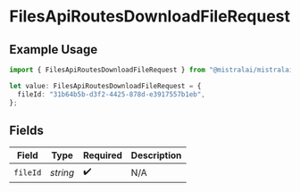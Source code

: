 # FilesApiRoutesDownloadFileRequest

## Example Usage

```typescript
import { FilesApiRoutesDownloadFileRequest } from "@mistralai/mistralai/models/operations";

let value: FilesApiRoutesDownloadFileRequest = {
  fileId: "31b64b5b-d3f2-4425-878d-e3917557b1eb",
};
```

## Fields

| Field              | Type               | Required           | Description        |
| ------------------ | ------------------ | ------------------ | ------------------ |
| `fileId`           | *string*           | :heavy_check_mark: | N/A                |
